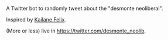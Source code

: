 A Twitter bot to randomly tweet about the "desmonte neoliberal".

Inspired by [Kailane Felix](https://twitter.com/kailanefelx/status/1302239909412048898?s=20).

(More or less) live in <https://twitter.com/desmonte_neolib>.